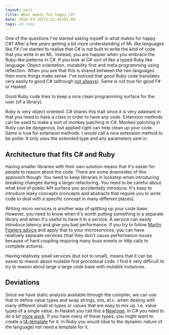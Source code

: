 ```yaml
---
layout: post
title: What makes for happy C#?
date: 2018-03-16T11:51:45+01:00
tags: c# ruby 
---
```


One of the questions I've started asking myself is what makes for happy C#? After a few years getting a bit more understanding of ML like languages like F# I've started to realise that C# is not built to write the kind of code that you write in an ML. Instead, you are happier when you embrace the Ruby-like patterns in C#. If you look at C# sort of like a typed Ruby like language: Object orientation, mutability first and meta programming using reflection. When you see that this is shared between the two languages then more things make sense. I've noticed that good Ruby code translates very easily to good C# (although [not always](https://github.com/wallymathieu/csharp_ukanren)). Same is not true for good F# or Haskell.

Good Ruby code tries to keep a nice clean programming surface for the user (of a library).

Ruby is very object oriented. C# shares this trait since it is very adamant in that you need to have a class in order to have any code. Extension methods can be used to make a sort of monkey patching in C#. Monkey patching in Ruby can be dangerous, but applied right can help clean up your code. Same is true for extension methods. I would call a nice extension method to be polite: It only uses the extended type and any parameters sent in.

## Architecture that fits C# and Ruby

Having smaller libraries with their own solution means that it's easier for people to reason about the code. There are some downsides of this approach though: You need to keep libraries in lockstep when introducing breaking changes during a larger refactoring. You need to be careful about what kind of public API surface you accidentally introduce. It's easy to introduce leaky concepts (concepts and abstracts that require you to write code to deal with a specific concept in many different places).

Writing micro services is another way of splitting up your code base. However, you need to know when it's worth putting something in a separate library and when it's useful to have it in a service. A service can easily introduce latency and give you bad performance. If you try to follow [Martin Fowlers advice](https://martinfowler.com/bliki/BoundedContext.html) and apply that to your microservices, you can have relatively separate services (that they don't cause performance issues because of hard coupling requiring many buss events or http calls to complete actions).

Having relatively small services (but not to small), means that it can be easier to reason about mutable first procedural code. I find it very difficult to try to reason about large a large code base with mutable instances.

## Deviations 

Since we have static analysis available through the compiler, we can use that to define value types and wrap strings, ints, et.c. when dealing with many different small id-types or values that are easy to mix up. I.e. value types of a single value. In Haskell you call this a [Newtype](https://wiki.haskell.org/Newtype). In C# you need to do a bit [more work](https://github.com/NewtonsoftJsonExt/Saithe/blob/master/CSharpTypes/ProductId.cs). If you have many of these types, you might want to create a [t4-template](https://en.wikipedia.org/wiki/Text_Template_Transformation_Toolkit) for it. In Ruby you would (due to the dynamic nature of the language) not need a template for it.

